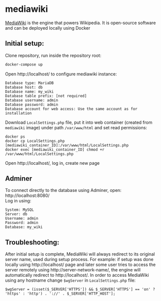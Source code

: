 # mediawiki

[MediaWiki](https://en.wikipedia.org/wiki/MediaWiki) is the engine that powers Wikipedia. It is open-source software and can be deployed locally using Docker

## Initial setup:

Clone repository, run inside the repository root:

```bash
docker-compose up
```

Open http://localhost/ to configure mediawiki instance:
```agsl
Database type: MariaDB
Database host: db
Database name: my_wiki
Database table prefix: [not required]
Database username: admin
Database password: admin
Database account for web access: Use the same account as for installation
```

Download `LocalSettings.php` file, put it into web container (created from `mediawiki` image) under path `/var/www/html` and set read permissions:

```agsl
docker ps
docker cp LocalSettings.php [mediawiki_container_ID]:/var/www/html/LocalSettings.php
docker exec [mediawiki_container_ID] chmod +r /var/www/html/LocalSettings.php
```

Open http://localhost/, log in, create new page

## Adminer

To connect directly to the database using Adminer, open:  
http://localhost:8080/  
Log in using:
```agsl
System: MySQL
Server: db
Username: admin
Password: admin
Database: my_wiki
```

## Troubleshooting:

After initial setup is complete, MediaWiki will always redirect to its original server name, used during setup process. For example: if setup was done locally using http://localhost/ page and later some user tries to access the server remotely using http://server-network-name/, the engine will automatically redirect to http://localhost/. In order to access MediaWiki using any hostname change `$wgServer` in `LocalSettings.php` file:
```agsl
$wgServer = (isset($_SERVER['HTTPS']) && $_SERVER['HTTPS'] == 'on' ? 'https' : 'http') . '://' . $_SERVER['HTTP_HOST'];
```
